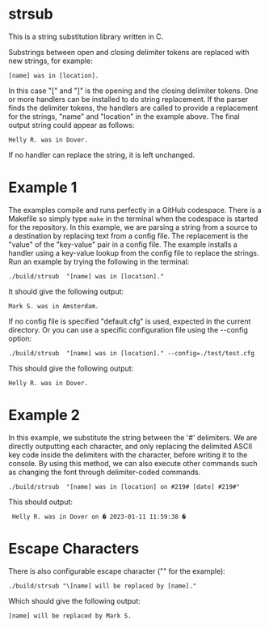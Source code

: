 # strsub

This is a string substitution library written in C.

Substrings between open and closing delimiter tokens are replaced with new strings, for example:
```
[name] was in [location].
```

In this case "[" and "]" is the opening and the closing delimiter tokens. One or more handlers can be installed to do string replacement. If the parser finds the delimiter tokens, the handlers are called to provide a replacement for the strings, "name" and "location" in the example above. The final output string could appear as follows:

```
Helly R. was in Dover.
```

If no handler can replace the string, it is left unchanged.

# Example 1



The examples compile and runs perfectly in a GitHub codespace. There is a Makefile so simply type ``` make ``` in the terminal when the codespace is started for the repository. In this example, we are parsing a string from a source to a destination by replacing text from a config file. The replacement is the "value" of the "key-value" pair in a config file. The example installs a handler using a key-value lookup from the config file to replace the strings. Run an example by trying the following in the terminal:

```
./build/strsub  "[name] was in [location]."
```

It should give the following output: 

```
Mark S. was in Amsterdam.
```

If no config file is specified "default.cfg" is used, expected in the current directory. Or you can use a specific configuration file using the --config option:

```
./build/strsub  "[name] was in [location]." --config=./test/test.cfg
```

This should give the following output:

```
Helly R. was in Dover.
```


# Example 2

In this example, we substitute the string between the '#' delimiters. We are directly outputting each character, and only replacing the delimited ASCII key code inside the delimiters with the character, before writing it to the console. By using this method, we can also execute other commands such as changing the font through delimiter-coded commands.

```
./build/strsub  "[name] was in [location] on #219# [date] #219#"
```

This should output:

```
 Helly R. was in Dover on � 2023-01-11 11:59:38 �	
```


# Escape Characters

There is also configurable escape character ("\" for the example):
```
./build/strsub "\[name] will be replaced by [name]."
```
Which should give the following output:
```
[name] will be replaced by Mark S.
```
